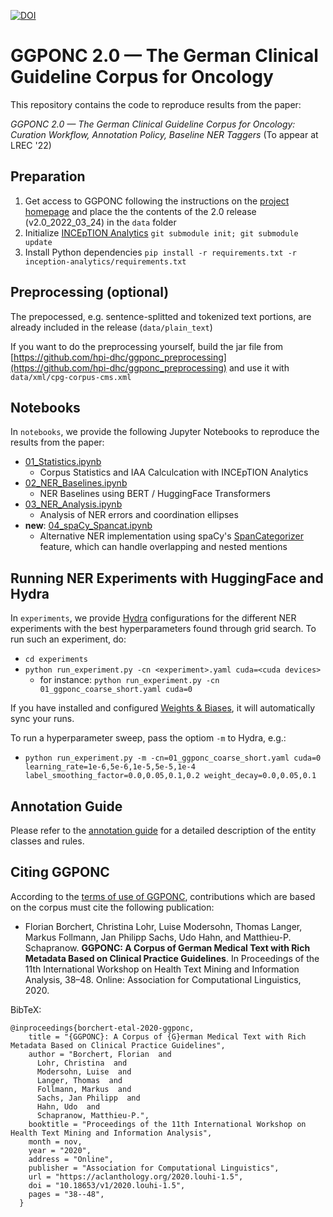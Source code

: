 [![DOI](https://zenodo.org/badge/411603699.svg)](https://zenodo.org/badge/latestdoi/411603699)


# GGPONC 2.0 — The German Clinical Guideline Corpus for Oncology

This repository contains the code to reproduce results from the paper:

*GGPONC 2.0 — The German Clinical Guideline Corpus for Oncology: Curation Workflow, Annotation Policy, Baseline NER Taggers*
(To appear at LREC '22)

## Preparation

1. Get access to GGPONC following the instructions on the [project homepage](https://www.leitlinienprogramm-onkologie.de/projekte/ggponc-english/) and place the the contents of the 2.0 release (v2.0_2022_03_24) in the `data` folder
2. Initialize [INCEpTION Analytics](https://github.com/zesch/inception-analytics) `git submodule init; git submodule update`
3. Install Python dependencies `pip install -r requirements.txt -r inception-analytics/requirements.txt` 

## Preprocessing (optional)

The prepocessed, e.g. sentence-splitted and tokenized text portions, are already included in the release (`data/plain_text`) 

If you want to do the preprocessing yourself, build the jar file from [https://github.com/hpi-dhc/ggponc_preprocessing](https://github.com/hpi-dhc/ggponc_preprocessing) and use it with `data/xml/cpg-corpus-cms.xml`

## Notebooks

In `notebooks`, we provide the following Jupyter Notebooks to reproduce the results from the paper:

- [01_Statistics.ipynb](notebooks/01_Statistics.ipynb)
    - Corpus Statistics and IAA Calculcation with INCEpTION Analytics
- [02_NER_Baselines.ipynb](notebooks/02_NER_Baselines.ipynb)
    - NER Baselines using BERT / HuggingFace Transformers
- [03_NER_Analysis.ipynb](notebooks/03_NER_Analysis.ipynb)
    - Analysis of NER errors and coordination ellipses
- **new**: [04_spaCy_Spancat.ipynb](notebooks/04_spaCy_Spancat.ipynb) 
    - Alternative NER implementation using spaCy's [SpanCategorizer](https://spacy.io/api/spancategorizer) feature, which can handle overlapping and nested mentions

## Running NER Experiments with HuggingFace and Hydra

In `experiments`, we provide [Hydra](https://github.com/facebookresearch/hydra) configurations for the different NER experiments with the best hyperparameters found through grid search.
To run such an experiment, do:
- `cd experiments`
- `python run_experiment.py -cn <experiment>.yaml cuda=<cuda devices>`
    - for instance: `python run_experiment.py -cn 01_ggponc_coarse_short.yaml cuda=0`

If you have installed and configured [Weights & Biases](https://wandb.ai/), it will automatically sync your runs.

To run a hyperparameter sweep, pass the optiom `-m` to Hydra, e.g.:
- `python run_experiment.py -m -cn=01_ggponc_coarse_short.yaml cuda=0 learning_rate=1e-6,5e-6,1e-5,5e-5,1e-4 label_smoothing_factor=0.0,0.05,0.1,0.2 weight_decay=0.0,0.05,0.1` 

## Annotation Guide

Please refer to the [annotation guide](annotation_guide/anno_guide.pdf) for a detailed description of the entity classes and rules.

## Citing GGPONC

According to the [terms of use of GGPONC](https://www.leitlinienprogramm-onkologie.de/projekte/ggponc-english/), contributions which are based on the corpus must cite the following publication: 

* Florian Borchert, Christina Lohr, Luise Modersohn, Thomas Langer, Markus Follmann, Jan Philipp Sachs, Udo Hahn, and Matthieu-P. Schapranow. **GGPONC: A Corpus of German Medical Text with Rich Metadata Based on Clinical Practice Guidelines**. In Proceedings of the 11th International Workshop on Health Text Mining and Information Analysis, 38–48. Online: Association for Computational Linguistics, 2020.

BibTeX:
```
@inproceedings{borchert-etal-2020-ggponc,
    title = "{GGPONC}: A Corpus of {G}erman Medical Text with Rich Metadata Based on Clinical Practice Guidelines",
    author = "Borchert, Florian  and
      Lohr, Christina  and
      Modersohn, Luise  and
      Langer, Thomas  and
      Follmann, Markus  and
      Sachs, Jan Philipp  and
      Hahn, Udo  and
      Schapranow, Matthieu-P.",
    booktitle = "Proceedings of the 11th International Workshop on Health Text Mining and Information Analysis",
    month = nov,
    year = "2020",
    address = "Online",
    publisher = "Association for Computational Linguistics",
    url = "https://aclanthology.org/2020.louhi-1.5",
    doi = "10.18653/v1/2020.louhi-1.5",
    pages = "38--48",
  }
```

